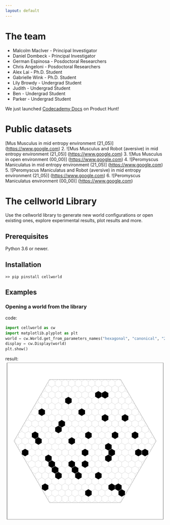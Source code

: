 ```yaml
---
layout: default
---
```


# The team
* Malcolm MacIver - Principal Investigator
* Daniel Dombeck - Principal Investigator
* German Espinosa - Posdoctoral Researchers
* Chris Angeloni - Posdoctoral Researchers
* Alex Lai - Ph.D. Student
* Gabrielle Wink - Ph.D. Student
* Lily Browdy - Undergrad Student
* Judith - Undergrad Student
* Ben - Undergrad Student
* Parker - Undergrad Student

We just launched [Codecademy Docs](https://producthunt.com) on Product Hunt!

# Public datasets
[Mus Musculus in mid entropy environment (21_05)] (https://www.google.com)
2. ![Mus Musculus and Robot (aversive) in mid entropy environment (21_05)] (https://www.google.com)
3. ![Mus Musculus in open environment (00_00)] (https://www.google.com)
4. ![Peromyscus Maniculatus in mid entropy environment (21_05)] (https://www.google.com)
5. ![Peromyscus Maniculatus and Robot (aversive) in mid entropy environment (21_05)] (https://www.google.com)
6. ![Peromyscus Maniculatus environment (00_00)] (https://www.google.com)

# The cellworld Library
Use the cellworld library to generate new world configurations or open existing ones, explore experimental results, plot results and more.

## Prerequisites
Python 3.6 or newer.

## Installation
```shell
>> pip pinstall cellworld
```

## Examples

### Opening a world from the library
code:
```python
import cellworld as cw
import matplotlib.plyplot as plt
world = cw.World.get_from_parameters_names("hexagonal", "canonical", "21_05")
display = cw.Display(world)
plt.show()
```
result:
![world21_05](assets/img/21_05.png)
